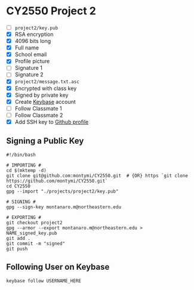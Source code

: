 # CY2550 Project 2

- [ ] `project2/key.pub`
- [X]    RSA encryption
- [X]    4096 bits long
- [X]    Full name
- [X]    School email
- [X]    Profile picture
- [ ]    Signature 1
- [ ]    Signature 2
- [X] `project2/message.txt.asc`
- [X]    Encrypted with class key
- [X]    Signed by private key
- [X] Create [Keybase](https://keybase.io/) account
- [ ]    Follow Classmate 1
- [ ]    Follow Classmate 2
- [X] Add SSH key to [Github profile](https://github.com/montymi)

## Signing a Public Key
```
#!/bin/bash

# IMPORTING #
cd $(mktemp -d)
git clone git@github.com:montymi/CY2550.git  # {OR} https `git clone https://github.com/montymi/CY2550.git`
cd CY2550
gpg --import "./projects/project2/key.pub"

# SIGNING #
gpg --sign-key montanaro.m@northeastern.edu

# EXPORTING #
git checkout project2
gpg --armor --export montanaro.m@northeastern.edu > NAME_signed_key.pub
git add .
git commit -m "signed"
git push
```

## Following User on Keybase
```
keybase follow USERNAME_HERE
```
